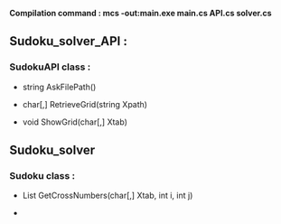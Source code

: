 **Compilation command : mcs -out:main.exe main.cs API.cs solver.cs**

## Sudoku_solver_API :

### SudokuAPI class :

* string AskFilePath()

* char[,] RetrieveGrid(string Xpath)

* void ShowGrid(char[,] Xtab)

## Sudoku_solver

### Sudoku class :

*  List<char> GetCrossNumbers(char[,] Xtab, int i, int j)

* 